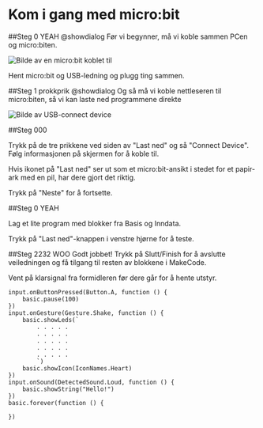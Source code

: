 # Kom i gang med micro:bit

##Steg 0 YEAH @showdialog
Før vi begynner, må vi koble sammen PCen og micro:biten.

![Bilde av en micro:bit koblet til](https://d14xnrffmhx4ml.cloudfront.net/1661434482/smarthus-veiledning-microbit-for-seg-selv.png)

Hent micro:bit og USB-ledning og plugg ting sammen.

##Steg 1 prokkprik @showdialog
Og så må vi koble nettleseren til micro:biten, så vi kan laste ned programmene direkte

![Bilde av USB-connect device](https://d14xnrffmhx4ml.cloudfront.net/1661434772/smarthus-veiledning-usbconnect.png)

##Steg 000 

Trykk på de tre prikkene ved siden av "Last ned" og så "Connect Device". Følg informasjonen på skjermen for å koble til.

Hvis ikonet på "Last ned" ser ut som et micro:bit-ansikt i stedet for et papir-ark med en pil, har dere gjort det riktig.

Trykk på "Neste" for å fortsette.

##Steg 0 YEAH

Lag et lite program med blokker fra Basis og Inndata.

Trykk på "Last ned"-knappen i venstre hjørne for å teste.


##Steg 2232 WOO
Godt jobbet! Trykk på Slutt/Finish for å avslutte veiledningen og få tilgang til resten av blokkene i MakeCode.

Vent på klarsignal fra formidleren før dere går for å hente utstyr.

```ghost
input.onButtonPressed(Button.A, function () {
    basic.pause(100)
})
input.onGesture(Gesture.Shake, function () {
    basic.showLeds(`
        . . . . .
        . . . . .
        . . . . .
        . . . . .
        . . . . .
        `)
    basic.showIcon(IconNames.Heart)
})
input.onSound(DetectedSound.Loud, function () {
    basic.showString("Hello!")
})
basic.forever(function () {
	
})

```

